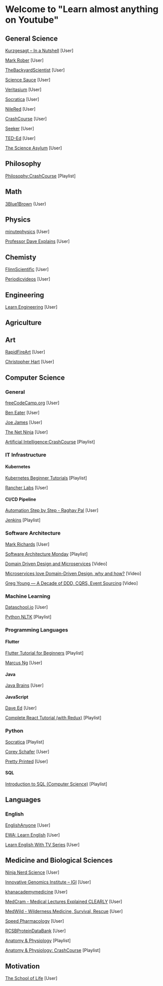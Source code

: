 # Welcome to "Learn almost anything on Youtube"

## General Science

[Kurzgesagt – In a Nutshell](https://www.youtube.com/channel/UCsXVk37bltHxD1rDPwtNM8Q) [User]

[Mark Rober](https://www.youtube.com/channel/UCY1kMZp36IQSyNx_9h4mpCg) [User]

[TheBackyardScientist](https://www.youtube.com/channel/UC06E4Y_-ybJgBUMtXx8uNNw) [User]

[Science Sauce](https://www.youtube.com/channel/UCs0AJ4JeDn_5enc4jf47Bhw) [User]

[Veritasium](https://www.youtube.com/channel/UCHnyfMqiRRG1u-2MsSQLbXA) [User]

[Socratica](https://www.youtube.com/channel/UCW6TXMZ5Pq6yL6_k5NZ2e0Q) [User]

[NileRed](https://www.youtube.com/channel/UCFhXFikryT4aFcLkLw2LBLA) [User]

[CrashCourse](https://www.youtube.com/channel/UCX6b17PVsYBQ0ip5gyeme-Q) [User]

[Seeker](https://www.youtube.com/channel/UCzWQYUVCpZqtN93H8RR44Qw) [User]

[TED-Ed](https://www.youtube.com/channel/UCsooa4yRKGN_zEE8iknghZA) [User]

[The Science Asylum](https://www.youtube.com/channel/UCXgNowiGxwwnLeQ7DXTwXPg) [User]


## Philosophy

[Philosophy:CrashCourse](https://www.youtube.com/playlist?list=PL8dPuuaLjXtNgK6MZucdYldNkMybYIHKR) [Playlist]

## Math

[3Blue1Brown](https://www.youtube.com/channel/UCYO_jab_esuFRV4b17AJtAw) (User)

## Physics

[minutephysics](https://www.youtube.com/channel/UCUHW94eEFW7hkUMVaZz4eDg) [User]

[Professor Dave Explains](https://www.youtube.com/channel/UC0cd_-e49hZpWLH3UIwoWRA) [User]

## Chemisty

[FlinnScientific](https://www.youtube.com/user/FlinnScientific) [User]

[Periodicvideos](https://www.youtube.com/user/periodicvideos) [User]

## Engineering

[Learn Engineering](https://www.youtube.com/channel/UCqZQJ4600a9wIfMPbYc60OQ) [User]

## Agriculture

## Art

[RapidFireArt](https://www.youtube.com/channel/UCDQNp22J8fGKdMytv0s3Zgg) [User]

[Christopher Hart](https://www.youtube.com/channel/UCrd1j_IoMQDv_MEEGKLoFJg) [User]

## Computer Science
### General

[freeCodeCamp.org](https://www.youtube.com/channel/UC8butISFwT-Wl7EV0hUK0BQ) [User]

[Ben Eater](https://www.youtube.com/user/eaterbc) [User]

[Joe James](https://www.youtube.com/user/joejamesusa) [User]

[The Net Ninja](https://www.youtube.com/channel/UCW5YeuERMmlnqo4oq8vwUpg) [User]

[Artificial Intelligence:CrashCourse](https://www.youtube.com/playlist?list=PL8dPuuaLjXtO65LeD2p4_Sb5XQ51par_b) [Playlist]

### IT Infrastructure

#### Kubernetes

[Kubernetes Beginner Tutorials](https://www.youtube.com/playlist?list=PLhW3qG5bs-L8EU_Oocu6RkNPpYpaamtXX) [Playlist]

[Rancher Labs](https://www.youtube.com/channel/UCh5Xtp82q8wjijP8npkVTBA) [User]

#### CI/CD Pipeline

[Automation Step by Step - Raghav Pal](https://www.youtube.com/channel/UCTt7pyY-o0eltq14glaG5dg) [User]

[Jenkins](https://www.youtube.com/playlist?list=PLhW3qG5bs-L_ZCOA4zNPSoGbnVQ-rp_dG) [Playlist]





### Software Architecture

[Mark Richards](https://www.youtube.com/channel/UC-Z7T0lAq_xECevIz8E5R5w) [User]

[Software Architecture Monday](https://www.youtube.com/playlist?list=PLdsOZAx8I5umhnn5LLTNJbFgwA3xbycar) [Playlist]

[Domain Driven Design and Microservices](https://www.youtube.com/watch?v=Km1fZ108UXU) [Video]

[Microservices love Domain-Driven Design, why and how?](https://www.youtube.com/watch?v=ZJiFlgimHss) [Video]

[Greg Young — A Decade of DDD, CQRS, Event Sourcing](https://www.youtube.com/watch?v=LDW0QWie21s) [Video]

### Machine Learning
[Dataschool.io](https://www.youtube.com/user/dataschool) [User]

[Python NLTK](https://gitlab.com/edib/gradutube.git) [Playlist]
### Programming Languages

#### Flutter

[Flutter Tutorial for Beginners](https://www.youtube.com/playlist?list=PL4cUxeGkcC9jLYyp2Aoh6hcWuxFDX6PBJ) [Playlist]

[Marcus Ng](https://www.youtube.com/channel/UC6Dy0rQ6zDnQuHQ1EeErGUA) [User]

#### Java
    
[Java Brains](https://www.youtube.com/user/koushks) [User]

#### JavaScript

[Dave Ed](https://www.youtube.com/channel/UClb90NQQcskPUGDIXsQEz5Q) [User]

[Complete React Tutorial (with Redux)](https://www.youtube.com/playlist?list=PL4cUxeGkcC9ij8CfkAY2RAGb-tmkNwQHG) [Playlist]

### Python

[Socratica](https://www.youtube.com/playlist?list=PLi01XoE8jYohWFPpC17Z-wWhPOSuh8Er-) [Playlist]

[Corey Schafer](https://www.youtube.com/user/schafer5) [User]

[Pretty Printed](https://www.youtube.com/channel/UC-QDfvrRIDB6F0bIO4I4HkQ) [User]

#### SQL 

[Introduction to SQL (Computer Science)](https://www.youtube.com/playlist?list=PLi01XoE8jYojRqM4qGBF1U90Ee1Ecb5tt) [Playlist]

## Languages

### English
[EnglishAnyone](https://www.youtube.com/user/EnglishAnyone/) [User]

[EWA: Learn English](https://www.youtube.com/channel/UC0mpRLFvHChkfD9m4paaN-Q) [User]

[Learn English With TV Series](https://www.youtube.com/channel/UCKgpamMlm872zkGDcBJHYDg) [User]


## Medicine and Biological Sciences

[Ninja Nerd Science](https://www.youtube.com/channel/UC6QYFutt9cluQ3uSM963_KQ) [User]

[Innovative Genomics Institute – IGI](https://www.youtube.com/channel/UCCkkY0A0yj-ikA_8zcnX0OQ) [User]

[khanacademymedicine](https://www.youtube.com/channel/UCJayvjGvKEblkA3KYK1BQQw) [User]

[MedCram - Medical Lectures Explained CLEARLY](https://www.youtube.com/channel/UCG-iSMVtWbbwDDXgXXypARQ) [User]

[MedWild - Wilderness Medicine, Survival, Rescue](https://www.youtube.com/user/MedWildVideos) [User]

[Speed Pharmacology](https://www.youtube.com/channel/UC-i2EBYXH6-GAglvuDIaufQ) [User]

[RCSBProteinDataBank](https://www.youtube.com/user/RCSBProteinDataBank) [User]

[Anatomy & Physiology](https://www.youtube.com/playlist?list=PLybg94GvOJ9HVbNobTmFnOxXRn1dIpffc) [Playlist]

[Anatomy & Physiology: CrashCourse](https://www.youtube.com/playlist?list=PL8dPuuaLjXtOAKed_MxxWBNaPno5h3Zs8) [Playlist]

## Motivation

[The School of Life](https://www.youtube.com/channel/UC7IcJI8PUf5Z3zKxnZvTBog) [User]



